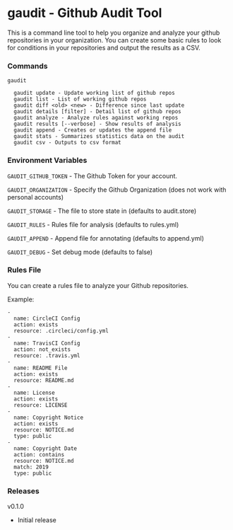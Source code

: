 # gaudit - Github Audit Tool

This is a command line tool to help you organize and analyze your github
repositories in your organization. You can create some basic rules to look
for conditions in your repositories and output the results as a CSV.


### Commands

```
gaudit

  gaudit update - Update working list of github repos
  gaudit list - List of working github repos
  gaudit diff <old> <new> - Difference since last update
  gaudit details [filter] - Detail list of github repos
  gaudit analyze - Analyze rules against working repos
  gaudit results [--verbose] - Show results of analysis
  gaudit append - Creates or updates the append file
  gaudit stats - Summarizes statistics data on the audit
  gaudit csv - Outputs to csv format
```


### Environment Variables

`GAUDIT_GITHUB_TOKEN` - The Github Token for your account.

`GAUDIT_ORGANIZATION` - Specify the Github Organization (does not work with personal accounts)

`GAUDIT_STORAGE` - The file to store state in (defaults to audit.store)

`GAUDIT_RULES` - Rules file for analysis (defaults to rules.yml)

`GAUDIT_APPEND` - Append file for annotating (defaults to append.yml)

`GAUDIT_DEBUG` - Set debug mode (defaults to false)


### Rules File

You can create a rules file to analyze your Github repositories.

Example:
```
-
  name: CircleCI Config
  action: exists
  resource: .circleci/config.yml
-
  name: TravisCI Config
  action: not_exists
  resource: .travis.yml
-
  name: README File
  action: exists
  resource: README.md
-
  name: License
  action: exists
  resource: LICENSE
-
  name: Copyright Notice
  action: exists
  resource: NOTICE.md
  type: public
-
  name: Copyright Date
  action: contains
  resource: NOTICE.md
  match: 2019
  type: public
```


### Releases

v0.1.0
- Initial release
